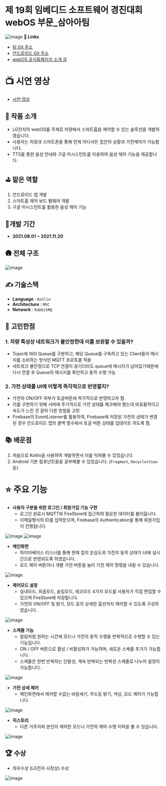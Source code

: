 # 제 19회 임베디드 소프트웨어 경진대회 webOS 부문_삼아아팀

![image](https://user-images.githubusercontent.com/29484377/195158289-6f2d7a70-60d3-45a6-87a4-7d48f4177d5d.png)
**🔗  Links**
- [팀 Git 주소](https://github.com/ThreeAmericano)
- [안드로이드 Git 주소](https://github.com/ThreeAmericano/Android)
- [webOS 공식홈페이지 소개 글](https://www.webosose.org/blog/2022/02/08/vehicle-to-smart-home-solution/)

# 📺 시연 영상
- [시연 영상](https://www.youtube.com/watch?v=ZO1fI2EKnug)

## 📜 작품 소개

- LG전자의 webOS를 주제로 차량에서 스마트홈을 제어할 수 있는 솔루션을 개발하였습니다.
- 사용자는 차량과 스마트폰을 통해 언제 어디서든 집안의 상황과 가전제어가 가능합니다.
- TTS를 통한 음성 안내와 구글 어시스턴트를 이용하여 음성 제어 기능을 제공합니다.

## ⛳ 맡은 역할

1. 안드로이드 앱 개발
2. 스마트홈 제어 보드 펌웨어 개발
3. 구글 어시스턴트를 활용한 음성 제어 기능

## 📅개발 기간

- **2021.08.01 ~ 2021.11.20**

## 🛖 전체 구조
![image](https://user-images.githubusercontent.com/29484377/195157607-e63d8330-f6ad-4458-91f5-121eba29bd21.png)

## ✍️ 기술스택

- **Language** : `Kotlin`
- **Architecture** : `MVC`
- **Network** : `RabbitMQ`

## 🤔 고민한점

### 1. 차량 특성상 네트워크가 불안정한데 이를 보완할 수 있을까?

- Topic에 따라 Queue를 구분하고, 해당 Queue를 구독하고 있는 Client들이 메시지를 소비하는 방식인 MQTT 프로토콜 적용
- 네트워크 불안정으로 TCP 연결이 끊기더라도 queue에 메시지가 남아있기때문에 다시 연결 후 Queue의 메시지를 확인하고 동작 수행 가능

### 2. 가전 상태를 UI에 어떻게 즉각적으로 반영할지?

- 가전의 ON/OFF 여부가 토글버튼에 즉각적으로 반영하고자 함.
- 이를 구현하기 위해 서버에 주기적으로 가전 상태를 체크해야 했는데 비효율적이고 속도가 느린 것 같아 다른 방법을 고민
- Firebase의 EventListener를 활용하여, Firebase에 저장된 가전의 상태가 변경된 경우 안드로이드 앱의 콜백 함수에서 토글 버튼 상태를 업데이트 하도록 함.

## 📚 배운점

1. 처음으로 Kotlin을 사용하여 개발하면서 이를 익혀볼 수 있었습니다.
2. Android 기본 컴포넌트들을 공부해볼 수 있었습니다. (`Fragment`, `RecyclerView` 등)
    
# ⭐️ 주요 기능
- **사용자 구분을 위한 로그인 / 회원가입 기능 구현**
    - 로그인 완료시 MQTT와 FireStore에 접근하여 필요한 데이터를 불러옵니다.
    - 이메일형식의 ID를 입력받으며, Firebase의 Authentication을 통해 회원가입이 진행됩니다.

![image](https://user-images.githubusercontent.com/29484377/195160733-1599e202-3726-49c8-93c5-98754cfcfbfe.png)
![image](https://user-images.githubusercontent.com/29484377/195160749-8e89d4d8-e684-4f7d-aacc-8bbc9f01f9f9.png)

- **메인화면**
    - 파이어베이스 리스너를 통해 현재 집의 온습도와 가전의 동작 상태가 UI에 실시간으로 반영되도록 하였습니다.
    - 모드 제어 버튼이나 개별 가전 버튼을 눌러 가전 제어 명령을 내릴 수 있습니다.
    
![image](https://user-images.githubusercontent.com/29484377/195160767-cdbac8ea-6838-4eb5-966e-eb11343ee72e.png)
    
- **제어모드 설정**
    - 실내모드, 외출모드, 슬립모드, 에코모드 4가지 모드를 사용자가 직접 편집할 수 있으며 FireStore에 저장됩니다.
    - 가전의 ON/OFF 및 밝기, 모드 등의 상세한 옵션까지 제어할 수 있도록 구성하였습니다.
    
![image](https://user-images.githubusercontent.com/29484377/195160837-08057ff0-170e-4f5b-941c-2a44ffb741e4.png)
    
- **스케줄 기능**
    - 알림처럼 원하는 시간에 모드나 가전의 동작 수행을 반복적으로 수행할 수 있는 기능입니다.
    - ON / OFF 버튼으로 활성 / 비활성화가 가능하며, 새로운 스케줄 추가가 가능합니다.
    - 스케줄은 한번 반복하는 단발성, 계속 반복되는 반복성 스케줄로 나누어 설정이 가능합니다.
    
![image](https://user-images.githubusercontent.com/29484377/195160871-29b63887-77dd-40c0-8e7f-ab1ee12be221.png)

- **가전 상세 제어**
    - 메인화면에서 제어할 수없는 바람세기, 무드등 밝기, 색상, 모드 제어가 가능합니다.  
  
![image](https://user-images.githubusercontent.com/29484377/195161190-ee430108-5ccf-420b-a28c-63293cf78db8.png)


- **히스토리**
    - 다른 거주자와 본인이 제어한 모드나 가전의 제어 수행 이력을 볼 수 있습니다.
    
![image](https://user-images.githubusercontent.com/29484377/195160892-ee1fb4fa-ce89-452f-9be4-673c515da6cd.png)
    

## 🏆 수상

- 최우수상 (LG전자 사장상) 수상
  
![image](https://user-images.githubusercontent.com/29484377/195161570-fb1bb347-1283-417b-a2a5-1a7d0def9d41.png)
